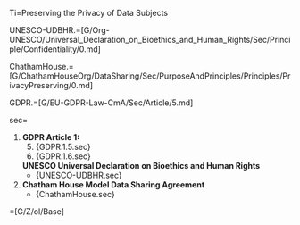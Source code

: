 Ti=Preserving the Privacy of Data Subjects

UNESCO-UDBHR.=[G/Org-UNESCO/Universal_Declaration_on_Bioethics_and_Human_Rights/Sec/Principle/Confidentiality/0.md]

ChathamHouse.=[G/ChathamHouseOrg/DataSharing/Sec/PurposeAndPrinciples/Principles/PrivacyPreserving/0.md]


GDPR.=[G/EU-GDPR-Law-CmA/Sec/Article/5.md]



sec=<ol><li><b>GDPR Article 1:</b><ol start=5><li>{GDPR.1.5.sec}<li>{GDPR.1.6.sec}</ol><b>UNESCO Universal Declaration on Bioethics and Human Rights</b><ul><li>{UNESCO-UDBHR.sec}</ul><li><b>Chatham House Model Data Sharing Agreement</b><ul><li>{ChathamHouse.sec}</ul></ol>

=[G/Z/ol/Base]
